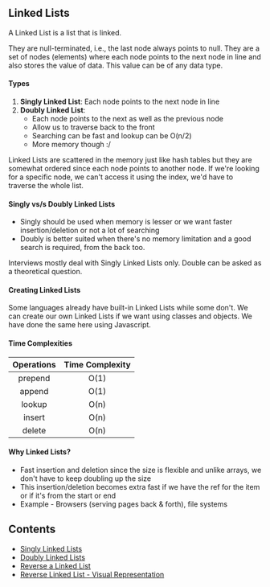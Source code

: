 ## Linked Lists

A Linked List is a list that is linked.

They are null-terminated, i.e., the last node always points to null. They are a set of nodes (elements) where each node points to the next node in line and also stores the value of data. This value can be of any data type.

#### Types

1. **Singly Linked List**: Each node points to the next node in line
2. **Doubly Linked List**:
   - Each node points to the next as well as the previous node
   - Allow us to traverse back to the front
   - Searching can be fast and lookup can be O(n/2)
   - More memory though :/

Linked Lists are scattered in the memory just like hash tables but they are somewhat ordered since each node points to another node. If we're looking for a specific node, we can't access it using the index, we'd have to traverse the whole list.

#### Singly vs/s Doubly Linked Lists

- Singly should be used when memory is lesser or we want faster insertion/deletion or not a lot of searching
- Doubly is better suited when there's no memory limitation and a good search is required, from the back too.

Interviews mostly deal with Singly Linked Lists only. Double can be asked as a theoretical question.

#### Creating Linked Lists

Some languages already have built-in Linked Lists while some don't. We can create our own Linked Lists if we want using classes and objects. We have done the same here using Javascript.

#### Time Complexities

| Operations | Time Complexity |
| :--------: | :-------------: |
|  prepend   |      O(1)       |
|   append   |      O(1)       |
|   lookup   |      O(n)       |
|   insert   |      O(n)       |
|   delete   |      O(n)       |

#### Why Linked Lists?

- Fast insertion and deletion since the size is flexible and unlike arrays, we don't have to keep doubling up the size
- This insertion/deletion becomes extra fast if we have the ref for the item or if it's from the start or end
- Example - Browsers (serving pages back & forth), file systems

## Contents

- [Singly Linked Lists](singly-linked-list.js)
- [Doubly Linked Lists](doubly-linked-list.js)
- [Reverse a Linked List](reverse-a-linked-list.js)
- [Reverse Linked List - Visual Representation](https://youtu.be/D7y_hoT_YZI)
